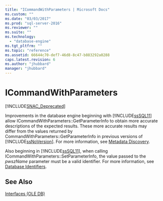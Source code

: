 ```yaml
---
title: "ICommandWithParameters | Microsoft Docs"
ms.custom: ""
ms.date: "03/03/2017"
ms.prod: "sql-server-2016"
ms.reviewer: ""
ms.suite: ""
ms.technology: 
  - "database-engine"
ms.tgt_pltfrm: ""
ms.topic: "reference"
ms.assetid: 66644c70-def7-46d8-8c47-b883292a0288
caps.latest.revision: 6
ms.author: "jhubbard"
manager: "jhubbard"
---
```

# ICommandWithParameters
[!INCLUDE[SNAC_Deprecated](../../relational-databases/extended-stored-procedures-reference/includes/snac-deprecated.md)]

  Improvements in the database engine beginning with [!INCLUDE[ssSQL11](../../analysis-services/includes/sssql11-md.md)] allow ICommandWithParameters::GetParameterInfo to obtain more accurate descriptions of the expected results. These more accurate results may differ from the values returned by CommandWithParameters::GetParameterInfo in previous versions of [!INCLUDE[ssNoVersion](../../advanced-analytics/r-services/includes/ssnoversion-md.md)]. For more information, see [Metadata Discovery](../../relational-databases/native-client/features/metadata-discovery.md).  
  
 Also beginning in [!INCLUDE[ssSQL11](../../analysis-services/includes/sssql11-md.md)], when calling ICommandWithParameters::SetParameterInfo, the value passed to the *pwszName* parameter must be a valid identifier. For more information, see [Database Identifiers](../../relational-databases/databases/database-identifiers.md).  
  
## See Also  
 [Interfaces &#40;OLE DB&#41;](http://msdn.microsoft.com/en-US/library/ms130820(SQL.130).aspx)  
  
  